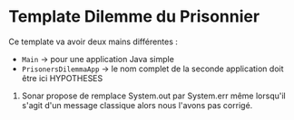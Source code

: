 # Template Dilemme du Prisonnier

Ce template va avoir deux mains différentes :
* `Main` -> pour une application Java simple
* `PrisonersDilemmaApp` -> le nom complet de la seconde application doit être ici
HYPOTHESES
1. Sonar propose de remplace System.out par System.err même lorsqu'il s'agit d'un message classique alors nous l'avons pas corrigé.